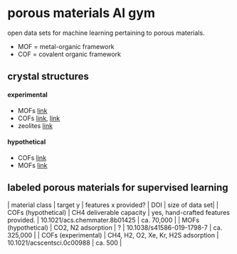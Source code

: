 # porous materials AI gym
open data sets for machine learning pertaining to porous materials.
* MOF = metal-organic framework
* COF = covalent organic framework

## crystal structures

#### experimental
* MOFs [link](https://doi.org/10.1021/acs.jced.9b00835)
* COFs [link](https://pubs.acs.org/doi/abs/10.1021/acscentsci.9b00619), [link](https://www.sciencedirect.com/science/article/pii/S000925091730310X)
* zeolites [link](http://www.iza-structure.org/databases/)

#### hypothetical
* COFs [link](https://doi.org/10.1021/acs.chemmater.8b01425)
* MOFs [link](https://www.nature.com/articles/s41586-019-1798-7)


## labeled porous materials for supervised learning

| material class | target y | features x provided? | DOI | size of data set|
| COFs (hypothetical) | CH4 deliverable capacity | yes, hand-crafted features provided. | 10.1021/acs.chemmater.8b01425 | ca. 70,000 |
| MOFs (hypothetical) | CO2, N2 adsorption | ? | 10.1038/s41586-019-1798-7 | ca. 325,000 |
| COFs (experimental) | CH4, H2, O2, Xe, Kr, H2S adsorption | 10.1021/acscentsci.0c00988 | ca. 500 |

